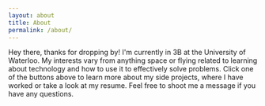 ```yaml
---
layout: about
title: About
permalink: /about/
---
```


Hey there, thanks for dropping by! I'm currently in 3B at the University of Waterloo. My interests vary from anything space or flying related to learning about technology and how to use it to effectively solve problems. Click one of the buttons above to learn more about my side projects, where I have worked or take a look at my resume. Feel free to shoot me a message if you have any questions.

<!-- My past coop experiences have ranged from R&D to rapid prototyping to production iOS development. Lately, I have been doing a lot of iOS working to create great user experiences that solve users problems. -->